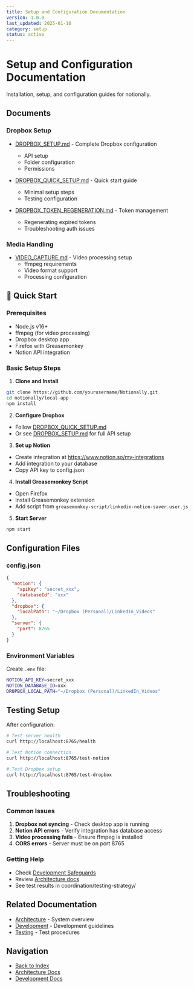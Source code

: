 ```yaml
---
title: Setup and Configuration Documentation
version: 1.0.0
last_updated: 2025-01-10
category: setup
status: active
---
```


# Setup and Configuration Documentation

Installation, setup, and configuration guides for notionally.

## Documents

### Dropbox Setup
- [DROPBOX_SETUP.md](./DROPBOX_SETUP.md) - Complete Dropbox configuration
  - API setup
  - Folder configuration
  - Permissions

- [DROPBOX_QUICK_SETUP.md](./DROPBOX_QUICK_SETUP.md) - Quick start guide
  - Minimal setup steps
  - Testing configuration

- [DROPBOX_TOKEN_REGENERATION.md](./DROPBOX_TOKEN_REGENERATION.md) - Token management
  - Regenerating expired tokens
  - Troubleshooting auth issues

### Media Handling
- [VIDEO_CAPTURE.md](./VIDEO_CAPTURE.md) - Video processing setup
  - ffmpeg requirements
  - Video format support
  - Processing configuration

## 🚀 Quick Start

### Prerequisites
- Node.js v16+
- ffmpeg (for video processing)
- Dropbox desktop app
- Firefox with Greasemonkey
- Notion API integration

### Basic Setup Steps

1. **Clone and Install**
```bash
git clone https://github.com/yourusername/Notionally.git
cd notionally/local-app
npm install
```

2. **Configure Dropbox**
- Follow [DROPBOX_QUICK_SETUP.md](./DROPBOX_QUICK_SETUP.md)
- Or see [DROPBOX_SETUP.md](./DROPBOX_SETUP.md) for full API setup

3. **Set up Notion**
- Create integration at https://www.notion.so/my-integrations
- Add integration to your database
- Copy API key to config.json

4. **Install Greasemonkey Script**
- Open Firefox
- Install Greasemonkey extension
- Add script from `greasemonkey-script/linkedin-notion-saver.user.js`

5. **Start Server**
```bash
npm start
```

## Configuration Files

### config.json
```json
{
  "notion": {
    "apiKey": "secret_xxx",
    "databaseId": "xxx"
  },
  "dropbox": {
    "localPath": "~/Dropbox (Personal)/LinkedIn_Videos"
  },
  "server": {
    "port": 8765
  }
}
```

### Environment Variables
Create `.env` file:
```bash
NOTION_API_KEY=secret_xxx
NOTION_DATABASE_ID=xxx
DROPBOX_LOCAL_PATH="~/Dropbox (Personal)/LinkedIn_Videos"
```

## Testing Setup

After configuration:
```bash
# Test server health
curl http://localhost:8765/health

# Test Notion connection
curl http://localhost:8765/test-notion

# Test Dropbox setup
curl http://localhost:8765/test-dropbox
```

## Troubleshooting

### Common Issues
1. **Dropbox not syncing** - Check desktop app is running
2. **Notion API errors** - Verify integration has database access
3. **Video processing fails** - Ensure ffmpeg is installed
4. **CORS errors** - Server must be on port 8765

### Getting Help
- Check [Development Safeguards](../development/DEVELOPMENT_SAFEGUARDS.md)
- Review [Architecture docs](../architecture/CLAUDE.md)
- See test results in coordination/testing-strategy/

## Related Documentation

- [Architecture](../architecture/CLAUDE.md) - System overview
- [Development](../development/) - Development guidelines
- [Testing](../../coordination/testing-strategy/TEST-RUNNER-GUIDE.md) - Test procedures

## Navigation

- [Back to Index](../INDEX.md)
- [Architecture Docs](../architecture/)
- [Development Docs](../development/)